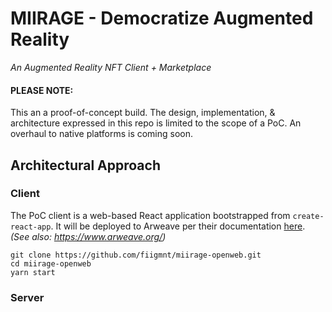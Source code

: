 # MIIRAGE - Democratize Augmented Reality

*An Augmented Reality NFT Client + Marketplace*

#### PLEASE NOTE:
This an a proof-of-concept build. The design, implementation, & architecture expressed in this repo is limited to the scope of a PoC. An overhaul to native platforms is coming soon.

## Architectural Approach

### Client

The PoC client is a web-based React application bootstrapped from `create-react-app`. It will be deployed to Arweave per their documentation [here](https://github.com/ArweaveTeam/arweave-deploy).
*(See also: https://www.arweave.org/)*

```
git clone https://github.com/fiigmnt/miirage-openweb.git
cd miirage-openweb
yarn start
```

### Server

